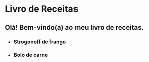 <h1>Livro de Receitas</h1>
<h2>Olá! Bem-vindo(a) ao meu livro de receitas.</h2>
<h3><ul><li>Strogonoff de frango</li></ul></h3>
<h3><ul><li>Bolo de carne</li></ul></h3>